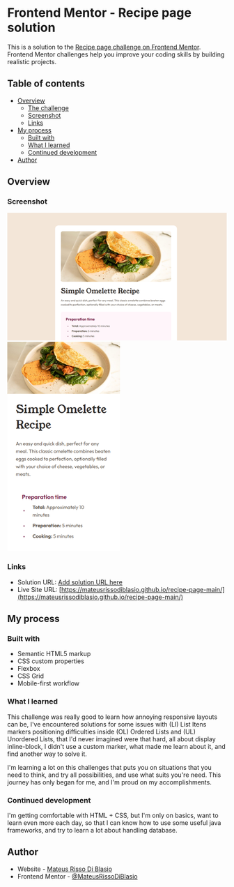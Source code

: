 # Frontend Mentor - Recipe page solution

This is a solution to the [Recipe page challenge on Frontend Mentor](https://www.frontendmentor.io/challenges/recipe-page-KiTsR8QQKm). Frontend Mentor challenges help you improve your coding skills by building realistic projects. 

## Table of contents

- [Overview](#overview)
  - [The challenge](#the-challenge)
  - [Screenshot](#screenshot)
  - [Links](#links)
- [My process](#my-process)
  - [Built with](#built-with)
  - [What I learned](#what-i-learned)
  - [Continued development](#continued-development)
- [Author](#author)

## Overview

### Screenshot

![](/screenshot-desktop.png)
![](/screenshot-mobile.png)

### Links

- Solution URL: [Add solution URL here](https://your-solution-url.com)
- Live Site URL: [https://mateusrissodiblasio.github.io/recipe-page-main/](https://mateusrissodiblasio.github.io/recipe-page-main/)

## My process

### Built with

- Semantic HTML5 markup
- CSS custom properties
- Flexbox
- CSS Grid
- Mobile-first workflow

### What I learned

This challenge was really good to learn how annoying responsive layouts can be, I've encountered solutions for some issues with (LI) List Itens markers positioning difficulties inside (OL) Ordered Lists and (UL) Unordered Lists, that I'd never imagined were that hard, all about display inline-block, I didn't use a custom marker, what made me learn about it, and find another way to solve it.

I'm learning a lot on this challenges that puts you on situations that you need to think, and try all possibilities, and use what suits you're need. This journey has only began for me, and I'm proud on my accomplishments.

### Continued development

I'm getting comfortable with HTML + CSS, but I'm only on basics, want to learn even more each day, so that I can know how to use some useful java frameworks, and try to learn a lot about handling database.

## Author

- Website - [Mateus Risso Di Blasio](https://github.com/MateusRissoDiBlasio)
- Frontend Mentor - [@MateusRissoDiBlasio](https://www.frontendmentor.io/profile/MateusRissoDiBlasio)
